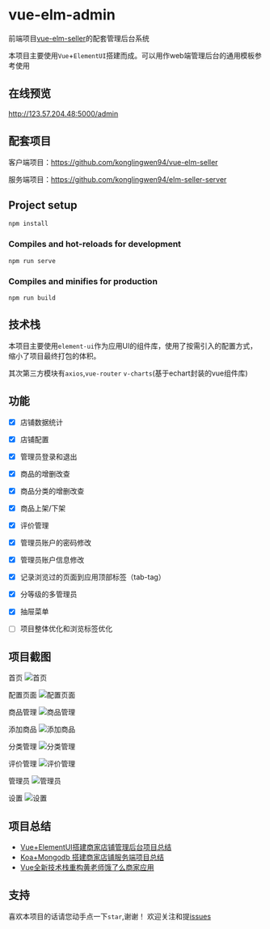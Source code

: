 # vue-elm-admin

前端项目[vue-elm-seller](https://github.com/konglingwen94/vue-elm-seller)的配套管理后台系统

本项目主要使用`Vue`+`ElementUI`搭建而成。可以用作web端管理后台的通用模板参考使用

## 在线预览

<http://123.57.204.48:5000/admin>

## 配套项目

客户端项目：<https://github.com/konglingwen94/vue-elm-seller>

服务端项目：<https://github.com/konglingwen94/elm-seller-server>
## Project setup
```
npm install
```

### Compiles and hot-reloads for development
```
npm run serve
```

### Compiles and minifies for production
```
npm run build
```

## 技术栈

本项目主要使用`element-ui`作为应用UI的组件库，使用了按需引入的配置方式，缩小了项目最终打包的体积。

其次第三方模块有`axios`,`vue-router` `v-charts`(基于echart封装的vue组件库)

## 功能

- [x] 店铺数据统计
- [x] 店铺配置
- [x] 管理员登录和退出
- [x] 商品的增删改查
- [x] 商品分类的增删改查
- [x] 商品上架/下架
- [x] 评价管理
- [x] 管理员账户的密码修改
- [x] 管理员账户信息修改
- [x] 记录浏览过的页面到应用顶部标签（tab-tag）
- [x] 分等级的多管理员
- [x] 抽屉菜单
- [ ] 项目整体优化和浏览标签优化




## 项目截图

首页
![首页](./screenshots/dashboard.png)

配置页面
![配置页面](./screenshots/configuration.png)

商品管理
![商品管理](./screenshots/food-list.png)

添加商品
![添加商品](./screenshots/food-add.png)

分类管理
![分类管理](./screenshots/category.png)

评价管理
![评价管理](./screenshots/rating.png)

管理员
![管理员](./screenshots/administrator.png)

设置
![设置](./screenshots/setting.png)


## 项目总结

- [Vue+ElementUI搭建商家店铺管理后台项目总结](https://juejin.cn/post/6906796790390095879)
- [Koa+Mongodb 搭建商家店铺服务端项目总结](https://juejin.cn/post/6907803934031609863)
- [Vue全新技术栈重构黄老师饿了么商家应用](https://juejin.cn/post/6844904202624303118)

## 支持
喜欢本项目的话请您动手点一下`star`,谢谢！
欢迎关注和提[issues](https://github.com/konglingwen94/vue-seller-admin/issues)
